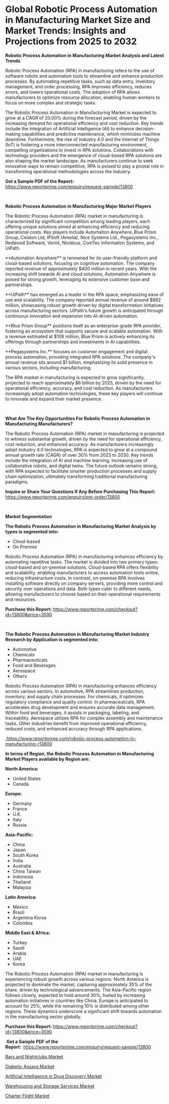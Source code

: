 <p><h1>Global Robotic Process Automation in Manufacturing Market Size and Market Trends: Insights and Projections from 2025 to 2032</h1></p><p><strong>Robotic Process Automation in Manufacturing Market Analysis and Latest Trends</strong></p>
<p><p>Robotic Process Automation (RPA) in manufacturing refers to the use of software robots and automation tools to streamline and enhance production processes. By automating repetitive tasks, such as data entry, inventory management, and order processing, RPA improves efficiency, reduces errors, and lowers operational costs. The adoption of RPA allows manufacturers to optimize resource allocation, enabling human workers to focus on more complex and strategic tasks.</p><p>The Robotic Process Automation in Manufacturing Market is expected to grow at a CAGR of 20.00% during the forecast period, driven by the increasing demand for operational efficiency and cost reduction. Key trends include the integration of Artificial Intelligence (AI) to enhance decision-making capabilities and predictive maintenance, which minimizes machine downtime. Furthermore, the rise of Industry 4.0 and the Internet of Things (IoT) is fostering a more interconnected manufacturing environment, compelling organizations to invest in RPA solutions. Collaborations with technology providers and the emergence of cloud-based RPA solutions are also shaping the market landscape. As manufacturers continue to seek innovative ways to remain competitive, RPA is poised to play a pivotal role in transforming operational methodologies across the industry.</p></p>
<p><strong>Get a Sample PDF of the Report:&nbsp;</strong> <a href="https://www.reportprime.com/enquiry/request-sample/13800?utm_campaign=1897&utm_medium=2&utm_source=Github&utm_content=ia&utm_term=20032025&utm_id=robotic-process-automation-in-manufacturing">https://www.reportprime.com/enquiry/request-sample/13800</a></p>
<p>&nbsp;</p>
<p><strong>Robotic Process Automation in Manufacturing Major Market Players</strong></p>
<p><p>The Robotic Process Automation (RPA) market in manufacturing is characterized by significant competition among leading players, each offering unique solutions aimed at enhancing efficiency and reducing operational costs. Key players include Automation Anywhere, Blue Prism Group, Celaton Ltd, IPSoft (Amelia), Nice Systems Ltd., Pegasystems Inc., Redwood Software, Verint, Nividous, ComTec Information Systems, and UiPath.</p><p>**Automation Anywhere** is renowned for its user-friendly platform and cloud-based solutions, focusing on cognitive automation. The company reported revenue of approximately $400 million in recent years. With the increasing shift towards AI and cloud solutions, Automation Anywhere is poised for strong growth, leveraging its extensive customer base and partnerships.</p><p>**UiPath** has emerged as a leader in the RPA space, emphasizing ease of use and scalability. The company reported annual revenue of around $892 million, showcasing robust growth driven by digital transformation initiatives across manufacturing sectors. UiPath's future growth is anticipated through continuous innovation and expansion into AI-driven automation.</p><p>**Blue Prism Group** positions itself as an enterprise-grade RPA provider, fostering an ecosystem that supports secure and scalable automation. With a revenue estimated at $108 million, Blue Prism is actively enhancing its offerings through partnerships and investments in AI capabilities.</p><p>**Pegasystems Inc.** focuses on customer engagement and digital process automation, providing integrated RPA solutions. The company's annual revenue sits around $1 billion, emphasizing its solid presence in various sectors, including manufacturing.</p><p>The RPA market in manufacturing is expected to grow significantly, projected to reach approximately $6 billion by 2025, driven by the need for operational efficiency, accuracy, and cost reduction. As manufacturers increasingly adopt automation technologies, these key players will continue to innovate and expand their market presence.</p></p>
<p>&nbsp;</p>
<p><strong>What Are The Key Opportunities For Robotic Process Automation in Manufacturing Manufacturers?</strong></p>
<p><p>The Robotic Process Automation (RPA) market in manufacturing is projected to witness substantial growth, driven by the need for operational efficiency, cost reduction, and enhanced accuracy. As manufacturers increasingly adopt Industry 4.0 technologies, RPA is expected to grow at a compound annual growth rate (CAGR) of over 30% from 2023 to 2030. Key trends include the integration of AI and machine learning, increasing use of collaborative robots, and digital twins. The future outlook remains strong, with RPA expected to facilitate smarter production processes and supply chain optimization, ultimately transforming traditional manufacturing paradigms.</p></p>
<p><strong>Inquire or Share Your Questions If Any Before Purchasing This Report:</strong> <a href="https://www.reportprime.com/enquiry/pre-order/13800?utm_campaign=1897&utm_medium=2&utm_source=Github&utm_content=ia&utm_term=20032025&utm_id=robotic-process-automation-in-manufacturing">https://www.reportprime.com/enquiry/pre-order/13800</a></p>
<p>&nbsp;</p>
<p><strong>Market Segmentation</strong></p>
<p><strong>The Robotic Process Automation in Manufacturing Market Analysis by types is segmented into:</strong></p>
<p><ul><li>Cloud-based</li><li>On Premise</li></ul></p>
<p><p>Robotic Process Automation (RPA) in manufacturing enhances efficiency by automating repetitive tasks. The market is divided into two primary types: cloud-based and on-premise solutions. Cloud-based RPA offers flexibility and scalability, enabling manufacturers to access automation tools online, reducing infrastructure costs. In contrast, on-premise RPA involves installing software directly on company servers, providing more control and security over operations and data. Both types cater to different needs, allowing manufacturers to choose based on their operational requirements and resources.</p></p>
<p><strong>Purchase this Report:&nbsp;</strong><a href="https://www.reportprime.com/checkout?id=13800&price=3590&utm_campaign=1897&utm_medium=2&utm_source=Github&utm_content=ia&utm_term=20032025&utm_id=robotic-process-automation-in-manufacturing">https://www.reportprime.com/checkout?id=13800&price=3590</a></p>
<p>&nbsp;</p>
<p><strong>The Robotic Process Automation in Manufacturing Market Industry Research by Application is segmented into:</strong></p>
<p><ul><li>Automotive</li><li>Chemicals</li><li>Pharmaceuticals</li><li>Food and Beverages</li><li>Aerospace</li><li>Others</li></ul></p>
<p><p>Robotic Process Automation (RPA) in manufacturing enhances efficiency across various sectors. In automotive, RPA streamlines production, inventory, and supply chain processes. For chemicals, it optimizes regulatory compliance and quality control. In pharmaceuticals, RPA accelerates drug development and ensures accurate data management. Within food and beverages, it assists in packaging, labeling, and traceability. Aerospace utilizes RPA for complex assembly and maintenance tasks. Other industries benefit from improved operational efficiency, reduced costs, and enhanced accuracy through RPA applications.</p></p>
<p><a href="https://www.reportprime.com/robotic-process-automation-in-manufacturing-r13800?utm_campaign=1897&utm_medium=2&utm_source=Github&utm_content=ia&utm_term=20032025&utm_id=robotic-process-automation-in-manufacturing">&nbsp;https://www.reportprime.com/robotic-process-automation-in-manufacturing-r13800</a></p>
<p><strong>In terms of Region, the Robotic Process Automation in Manufacturing Market Players available by Region are:</strong></p>
<p>
    <p> <strong> North America: </strong>
        <ul>
            <li>United States</li>
            <li>Canada</li>
        </ul>
        </p> 
    <p> <strong> Europe: </strong>
        <ul>
            <li>Germany</li>
            <li>France</li>
            <li>U.K.</li>
            <li>Italy</li>
            <li>Russia</li>
        </ul>
        </p> 
    <p> <strong> Asia-Pacific: </strong>
        <ul>
            <li>China</li>
            <li>Japan</li>
            <li>South Korea</li>
            <li>India</li>
            <li>Australia</li>
            <li>China Taiwan</li>
            <li>Indonesia</li>
            <li>Thailand</li>
            <li>Malaysia</li>
        </ul>
        </p> 
    <p> <strong> Latin America: </strong>
        <ul>
            <li>Mexico</li>
            <li>Brazil</li>
            <li>Argentina Korea</li>
            <li>Colombia</li>
        </ul>
        </p> 
    <p> <strong> Middle East & Africa: </strong>
        <ul>
            <li>Turkey</li>
            <li>Saudi</li>
            <li>Arabia</li>
            <li>UAE</li>
            <li>Korea</li>
        </ul>
    </p>
    </p>
<p><p>The Robotic Process Automation (RPA) market in manufacturing is experiencing robust growth across various regions. North America is projected to dominate the market, capturing approximately 35% of the share, driven by technological advancements. The Asia-Pacific region follows closely, expected to hold around 30%, fueled by increasing automation initiatives in countries like China. Europe is anticipated to account for 25%, while the remaining 10% is distributed among other regions. These dynamics underscore a significant shift towards automation in the manufacturing sector globally.</p></p>
<p><strong>Purchase this Report: </strong><a href="https://www.reportprime.com/checkout?id=13800&price=3590&utm_campaign=1897&utm_medium=2&utm_source=Github&utm_content=ia&utm_term=20032025&utm_id=robotic-process-automation-in-manufacturing">https://www.reportprime.com/checkout?id=13800&price=3590</a></p>
<p>&nbsp;<strong>Get a Sample PDF of the Report:&nbsp;&nbsp;</strong><a href="https://www.reportprime.com/enquiry/request-sample/13800?utm_campaign=1897&utm_medium=2&utm_source=Github&utm_content=ia&utm_term=20032025&utm_id=robotic-process-automation-in-manufacturing">https://www.reportprime.com/enquiry/request-sample/13800</a></p>
<p><strong></strong></p>
<p><p><a href="https://github.com/delcirodda4f/Market-Research-Report-List-1/blob/main/bars-and-nightclubs-market.md?utm_campaign=1897&utm_medium=2&utm_source=Github&utm_content=ia&utm_term=20032025&utm_id=robotic-process-automation-in-manufacturing">Bars and Nightclubs Market</a></p><p><a href="https://github.com/lickoalyanep/Market-Research-Report-List-1/blob/main/diabetic-assays-market.md?utm_campaign=1897&utm_medium=2&utm_source=Github&utm_content=ia&utm_term=20032025&utm_id=robotic-process-automation-in-manufacturing">Diabetic Assays Market</a></p><p><a href="https://github.com/gaiusmelyna/Market-Research-Report-List-1/blob/main/artificial-intelligence-in-drug-discovery-market.md?utm_campaign=1897&utm_medium=2&utm_source=Github&utm_content=ia&utm_term=20032025&utm_id=robotic-process-automation-in-manufacturing">Artificial Intelligence in Drug Discovery Market</a></p><p><a href="https://github.com/meenafadilkh/Market-Research-Report-List-1/blob/main/warehousing-and-storage-services-market.md?utm_campaign=1897&utm_medium=2&utm_source=Github&utm_content=ia&utm_term=20032025&utm_id=robotic-process-automation-in-manufacturing">Warehousing and Storage Services Market</a></p><p><a href="https://github.com/miehldobin1w/Market-Research-Report-List-1/blob/main/charter-flight-market.md?utm_campaign=1897&utm_medium=2&utm_source=Github&utm_content=ia&utm_term=20032025&utm_id=robotic-process-automation-in-manufacturing">Charter Flight Market</a></p></p>